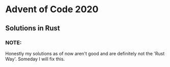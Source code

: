 # Advent of Code 2020

## Solutions in Rust

### NOTE:
Honestly my solutions as of now aren't good and are definitely not the 'Rust Way'. Someday I will fix this.
